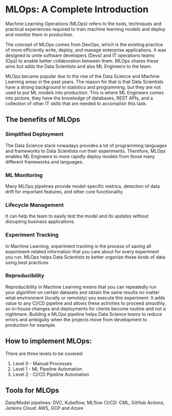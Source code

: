 # MLOps: A Complete Introduction

Machine Learning Operations (MLOps) refers to the tools, techniques and practical experiences required to train  machine learning models and deploy and monitor them in production.

The concept of MLOps comes from DevOps, which is the existing practice of more efficiently write, deploy, and manage enterprise applications. It was designed to unite software developers (Devs) and IT operations teams (Ops) to enable better collaboration between them. MLOps shares these aims but adds the Data Scientists and also ML Engineers to the team. 

MLOps became popular due to the rise of the Data Science and Machine Learning areas in the past years. The reason for that is that Data Scientists have a strong background in statistics and programming, but they are not used to put ML models into production. This is where ML Engineers comes into picture, they have the knowledge of databases, REST APIs, and a collection of other IT skills that are needed to accomplish this task.

## The benefits of MLOps

### Simplified Deployment
The Data Science stack nowadays provides a lot of programming languages and frameworks to Data Scientists run their experiments. Therefore, MLOps enables ML Engineers to more rapidly deploy models from those many different frameworks and languages.

### ML Monitoring
Many MLOps pipelines provide model-specific metrics, detection of data drift for important features, and other core functionality.

### Lifecycle Management
It can help the team to easily test the model and its updates without disrupting business applications.

### Experiment Tracking
In Machine Learning, experiment tracking is the process of saving all experiment-related information that you care about for every experiment you run. MLOps helps Data Scientists to better organize these kinds of data using best practices.

### Reproducibility
Reproducibility in Machine Learning means that you can repeatedly run your algorithm on certain datasets and obtain the same results no matter what environment (locally or remotely) you execute this experiment. It adds value to any CI/CD pipeline and allows these activities to proceed smoothly, so in-house changes and deployments for clients become routine and not a nightmare. Building a MLOps pipeline helps Data Science teams to reduce errors and ambiguity when the projects move from development to production for example.


## How to implement MLOps:

There are three levels to be covered:
1. Level 0 - Manual Processes
2. Level 1 - ML Pipeline Automation
3. Level 2 - CI/CD Pipeline Automation

## Tools for MLOps


Data/Model pipelines: DVC, Kubeflow, MLflow
CI/CD: CML, GitHub Actions, Jenkins
Cloud: AWS, GCP and Azure